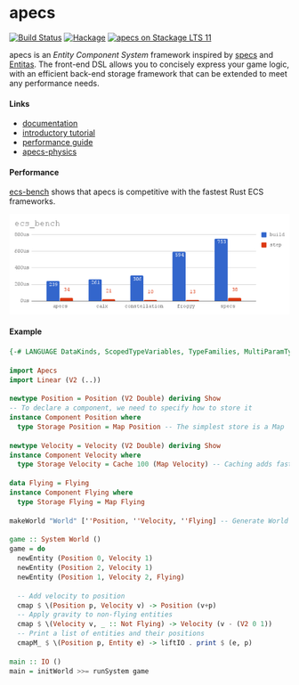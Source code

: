 # apecs
[![Build Status](https://travis-ci.org/jonascarpay/apecs.svg?branch=master)](https://travis-ci.org/jonascarpay/apecs)
[![Hackage](https://img.shields.io/hackage/v/apecs.svg)](https://hackage.haskell.org/package/apecs)
[![apecs on Stackage LTS 11](http://stackage.org/package/apecs/badge/lts-11)](http://stackage.org/lts-10/package/apecs)

apecs is an _Entity Component System_ framework inspired by [specs](https://github.com/slide-rs/specs) and [Entitas](https://github.com/sschmid/Entitas-CSharp).
The front-end DSL allows you to concisely express your game logic, with an efficient back-end storage framework that can be extended to meet any performance needs.

#### Links
- [documentation](https://hackage.haskell.org/package/apecs/docs/Apecs.html)
- [introductory tutorial](https://github.com/jonascarpay/apecs/blob/master/tutorials/RTS.md)
- [performance guide](https://github.com/jonascarpay/apecs/blob/master/tutorials/GoingFast.md)
- [apecs-physics](https://github.com/jonascarpay/apecs-physics)

#### Performance
[ecs-bench](https://github.com/lschmierer/ecs_bench) shows that apecs is competitive with the fastest Rust ECS frameworks.

![Benchmarks](/bench/chart.png)

#### Example
```haskell
{-# LANGUAGE DataKinds, ScopedTypeVariables, TypeFamilies, MultiParamTypeClasses, TemplateHaskell #-}

import Apecs
import Linear (V2 (..))

newtype Position = Position (V2 Double) deriving Show
-- To declare a component, we need to specify how to store it
instance Component Position where
  type Storage Position = Map Position -- The simplest store is a Map

newtype Velocity = Velocity (V2 Double) deriving Show
instance Component Velocity where
  type Storage Velocity = Cache 100 (Map Velocity) -- Caching adds fast reads/writes

data Flying = Flying
instance Component Flying where
  type Storage Flying = Map Flying

makeWorld "World" [''Position, ''Velocity, ''Flying] -- Generate World and instances

game :: System World ()
game = do
  newEntity (Position 0, Velocity 1)
  newEntity (Position 2, Velocity 1)
  newEntity (Position 1, Velocity 2, Flying)

  -- Add velocity to position
  cmap $ \(Position p, Velocity v) -> Position (v+p)
  -- Apply gravity to non-flying entities
  cmap $ \(Velocity v, _ :: Not Flying) -> Velocity (v - (V2 0 1))
  -- Print a list of entities and their positions
  cmapM_ $ \(Position p, Entity e) -> liftIO . print $ (e, p)

main :: IO ()
main = initWorld >>= runSystem game
```
